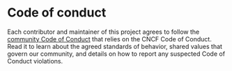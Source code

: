 # Code of conduct

Each contributor and maintainer of this project agrees to follow the [community Code of Conduct](https://github.com/kyma-project/community/blob/d8f6e28300941e2351e2f22988626ee9f4ba24f1/docs/contributing/01-code-of-conduct.md) that relies on the CNCF Code of Conduct. Read it to learn about the agreed standards of behavior, shared values that govern our community, and details on how to report any suspected Code of Conduct violations.
